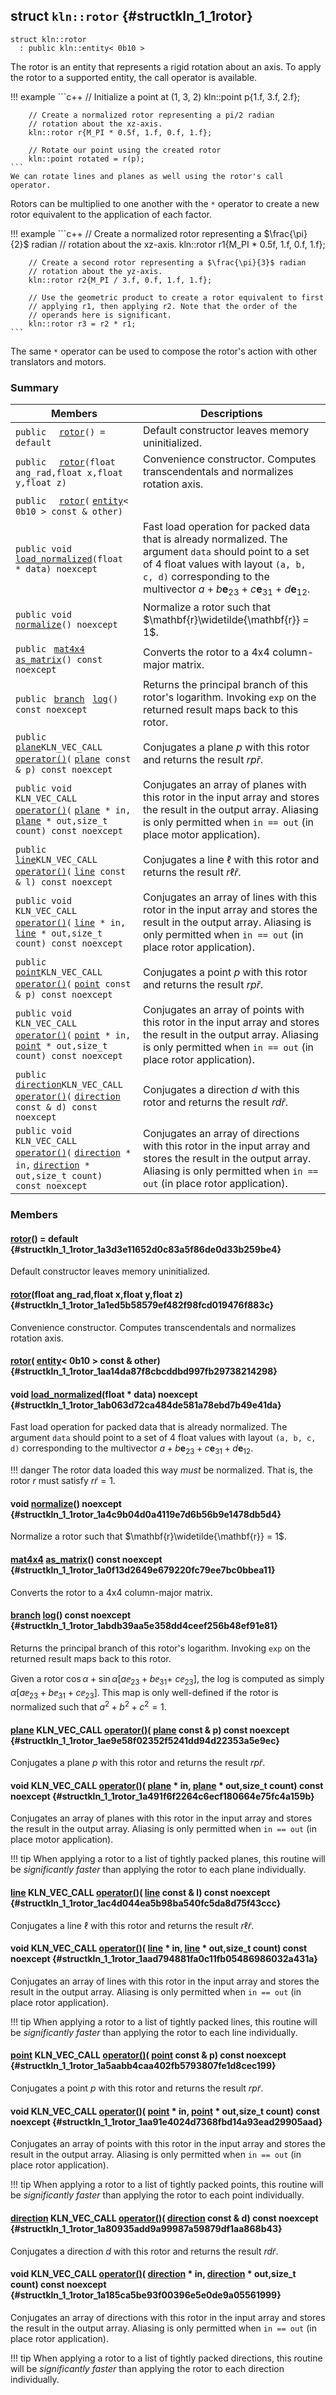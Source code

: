 ## struct `kln::rotor` {#structkln_1_1rotor}

```
struct kln::rotor
  : public kln::entity< 0b10 >
```  

The rotor is an entity that represents a rigid rotation about an axis. To apply the rotor to a supported entity, the call operator is available.

!!! example 
    ```c++
        // Initialize a point at (1, 3, 2)
        kln::point p{1.f, 3.f, 2.f};
    
        // Create a normalized rotor representing a pi/2 radian
        // rotation about the xz-axis.
        kln::rotor r{M_PI * 0.5f, 1.f, 0.f, 1.f};
    
        // Rotate our point using the created rotor
        kln::point rotated = r(p);
    ```
    We can rotate lines and planes as well using the rotor's call operator.
    

Rotors can be multiplied to one another with the `*`  operator to create a new rotor equivalent to the application of each factor.

!!! example 
    ```c++
        // Create a normalized rotor representing a $\frac{\pi}{2}$ radian
        // rotation about the xz-axis.
        kln::rotor r1{M_PI * 0.5f, 1.f, 0.f, 1.f};
    
        // Create a second rotor representing a $\frac{\pi}{3}$ radian
        // rotation about the yz-axis.
        kln::rotor r2{M_PI / 3.f, 0.f, 1.f, 1.f};
    
        // Use the geometric product to create a rotor equivalent to first
        // applying r1, then applying r2. Note that the order of the
        // operands here is significant.
        kln::rotor r3 = r2 * r1;
    ```
    

The same `*`  operator can be used to compose the rotor's action with other translators and motors.

### Summary

 Members                        | Descriptions                                
--------------------------------|---------------------------------------------
`public  ` [`rotor`](#structkln_1_1rotor_1a3d3e11652d0c83a5f86de0d33b259be4)`() = default`  | Default constructor leaves memory uninitialized.
`public  ` [`rotor`](#structkln_1_1rotor_1a1ed5b58579ef482f98fcd019476f883c)`(float ang_rad,float x,float y,float z)`  | Convenience constructor. Computes transcendentals and normalizes rotation axis.
`public  ` [`rotor`](#structkln_1_1rotor_1aa14da87f8cbcddbd997fb29738214298)`(` [`entity`](../../api/kln_entity#structkln_1_1entity)`< 0b10 > const & other)`  | 
`public void ` [`load_normalized`](#structkln_1_1rotor_1ab063d72ca484de581a78ebd7b49e41da)`(float * data) noexcept`  | Fast load operation for packed data that is already normalized. The argument `data`  should point to a set of 4 float values with layout `(a, b, c, d)`  corresponding to the multivector $a + b\mathbf{e}_{23} + c\mathbf{e}_{31} + d\mathbf{e}_{12}$.
`public void ` [`normalize`](#structkln_1_1rotor_1a4c9b04d0a4119e7d6b56b9e1478db5d4)`() noexcept`  | Normalize a rotor such that $\mathbf{r}\widetilde{\mathbf{r}} = 1$.
`public ` [`mat4x4`](../../api/kln_mat4x4#structkln_1_1mat4x4)` ` [`as_matrix`](#structkln_1_1rotor_1a0f13d2649e679220fc79ee7bc0bbea11)`() const noexcept`  | Converts the rotor to a 4x4 column-major matrix.
`public ` [`branch`](../../api/kln_rotor::branch#structkln_1_1rotor_1_1branch)` ` [`log`](#structkln_1_1rotor_1abdb39aa5e358dd4ceef256b48ef91e81)`() const noexcept`  | Returns the principal branch of this rotor's logarithm. Invoking `exp`  on the returned result maps back to this rotor.
`public ` [`plane`](../../api/kln_plane#structkln_1_1plane)` KLN_VEC_CALL ` [`operator()`](#structkln_1_1rotor_1ae9e58f02352f5241dd94d22353a5e9ec)`(` [`plane`](../../api/kln_plane#structkln_1_1plane)` const & p) const noexcept`  | Conjugates a plane $p$ with this rotor and returns the result $rp\widetilde{r}$.
`public void KLN_VEC_CALL ` [`operator()`](#structkln_1_1rotor_1a491f6f2264c6ecf180664e75fc4a159b)`(` [`plane`](../../api/kln_plane#structkln_1_1plane)` * in,` [`plane`](../../api/kln_plane#structkln_1_1plane)` * out,size_t count) const noexcept`  | Conjugates an array of planes with this rotor in the input array and stores the result in the output array. Aliasing is only permitted when `in == out`  (in place motor application).
`public ` [`line`](../../api/kln_line#structkln_1_1line)` KLN_VEC_CALL ` [`operator()`](#structkln_1_1rotor_1ac4d044ea5b98ba540fc5da8d75f43ccc)`(` [`line`](../../api/kln_line#structkln_1_1line)` const & l) const noexcept`  | Conjugates a line $\ell$ with this rotor and returns the result $r\ell \widetilde{r}$.
`public void KLN_VEC_CALL ` [`operator()`](#structkln_1_1rotor_1aad794881fa0c11fb05486986032a431a)`(` [`line`](../../api/kln_line#structkln_1_1line)` * in,` [`line`](../../api/kln_line#structkln_1_1line)` * out,size_t count) const noexcept`  | Conjugates an array of lines with this rotor in the input array and stores the result in the output array. Aliasing is only permitted when `in == out`  (in place rotor application).
`public ` [`point`](../../api/kln_point#structkln_1_1point)` KLN_VEC_CALL ` [`operator()`](#structkln_1_1rotor_1a5aabb4caa402fb5793807fe1d8cec199)`(` [`point`](../../api/kln_point#structkln_1_1point)` const & p) const noexcept`  | Conjugates a point $p$ with this rotor and returns the result $rp\widetilde{r}$.
`public void KLN_VEC_CALL ` [`operator()`](#structkln_1_1rotor_1aa91e4024d7368fbd14a93ead29905aad)`(` [`point`](../../api/kln_point#structkln_1_1point)` * in,` [`point`](../../api/kln_point#structkln_1_1point)` * out,size_t count) const noexcept`  | Conjugates an array of points with this rotor in the input array and stores the result in the output array. Aliasing is only permitted when `in == out`  (in place rotor application).
`public ` [`direction`](../../api/kln_direction#structkln_1_1direction)` KLN_VEC_CALL ` [`operator()`](#structkln_1_1rotor_1a80935add9a99987a59879df1aa868b43)`(` [`direction`](../../api/kln_direction#structkln_1_1direction)` const & d) const noexcept`  | Conjugates a direction $d$ with this rotor and returns the result $rd\widetilde{r}$.
`public void KLN_VEC_CALL ` [`operator()`](#structkln_1_1rotor_1a185ca5be93f00396e5e0de9a05561999)`(` [`direction`](../../api/kln_direction#structkln_1_1direction)` * in,` [`direction`](../../api/kln_direction#structkln_1_1direction)` * out,size_t count) const noexcept`  | Conjugates an array of directions with this rotor in the input array and stores the result in the output array. Aliasing is only permitted when `in == out`  (in place rotor application).

### Members

####   [rotor](#structkln_1_1rotor_1a3d3e11652d0c83a5f86de0d33b259be4)() = default  {#structkln_1_1rotor_1a3d3e11652d0c83a5f86de0d33b259be4}

Default constructor leaves memory uninitialized.

####   [rotor](#structkln_1_1rotor_1a1ed5b58579ef482f98fcd019476f883c)(float ang_rad,float x,float y,float z)  {#structkln_1_1rotor_1a1ed5b58579ef482f98fcd019476f883c}

Convenience constructor. Computes transcendentals and normalizes rotation axis.

####   [rotor](#structkln_1_1rotor_1aa14da87f8cbcddbd997fb29738214298)( [entity](../../api/kln_entity#structkln_1_1entity)< 0b10 > const & other)  {#structkln_1_1rotor_1aa14da87f8cbcddbd997fb29738214298}

#### void  [load_normalized](#structkln_1_1rotor_1ab063d72ca484de581a78ebd7b49e41da)(float * data) noexcept  {#structkln_1_1rotor_1ab063d72ca484de581a78ebd7b49e41da}

Fast load operation for packed data that is already normalized. The argument `data`  should point to a set of 4 float values with layout `(a, b, c, d)`  corresponding to the multivector $a + b\mathbf{e}_{23} + c\mathbf{e}_{31} + d\mathbf{e}_{12}$.

!!! danger 
    The rotor data loaded this way *must* be normalized. That is, the
    rotor $r$ must satisfy $r\widetilde{r} = 1$.

#### void  [normalize](#structkln_1_1rotor_1a4c9b04d0a4119e7d6b56b9e1478db5d4)() noexcept  {#structkln_1_1rotor_1a4c9b04d0a4119e7d6b56b9e1478db5d4}

Normalize a rotor such that $\mathbf{r}\widetilde{\mathbf{r}} = 1$.

####  [mat4x4](../../api/kln_mat4x4#structkln_1_1mat4x4)  [as_matrix](#structkln_1_1rotor_1a0f13d2649e679220fc79ee7bc0bbea11)() const noexcept  {#structkln_1_1rotor_1a0f13d2649e679220fc79ee7bc0bbea11}

Converts the rotor to a 4x4 column-major matrix.

####  [branch](../../api/kln_rotor::branch#structkln_1_1rotor_1_1branch)  [log](#structkln_1_1rotor_1abdb39aa5e358dd4ceef256b48ef91e81)() const noexcept  {#structkln_1_1rotor_1abdb39aa5e358dd4ceef256b48ef91e81}

Returns the principal branch of this rotor's logarithm. Invoking `exp`  on the returned result maps back to this rotor.

Given a rotor $\cos\alpha + \sin\alpha\left[a\ee_{23} + b\ee_{31} +\ c\ee_{23}\right]$, the log is computed as simply $\alpha\left[a\ee_{23} + b\ee_{31} + c\ee_{23}\right]$. This map is only well-defined if the rotor is normalized such that $a^2 + b^2 + c^2 = 1$.

####  [plane](../../api/kln_plane#structkln_1_1plane) KLN_VEC_CALL  [operator()](#structkln_1_1rotor_1ae9e58f02352f5241dd94d22353a5e9ec)( [plane](../../api/kln_plane#structkln_1_1plane) const & p) const noexcept  {#structkln_1_1rotor_1ae9e58f02352f5241dd94d22353a5e9ec}

Conjugates a plane $p$ with this rotor and returns the result $rp\widetilde{r}$.

#### void KLN_VEC_CALL  [operator()](#structkln_1_1rotor_1a491f6f2264c6ecf180664e75fc4a159b)( [plane](../../api/kln_plane#structkln_1_1plane) * in, [plane](../../api/kln_plane#structkln_1_1plane) * out,size_t count) const noexcept  {#structkln_1_1rotor_1a491f6f2264c6ecf180664e75fc4a159b}

Conjugates an array of planes with this rotor in the input array and stores the result in the output array. Aliasing is only permitted when `in == out`  (in place motor application).

!!! tip 
    When applying a rotor to a list of tightly packed planes, this
    routine will be *significantly faster* than applying the rotor to
    each plane individually.

####  [line](../../api/kln_line#structkln_1_1line) KLN_VEC_CALL  [operator()](#structkln_1_1rotor_1ac4d044ea5b98ba540fc5da8d75f43ccc)( [line](../../api/kln_line#structkln_1_1line) const & l) const noexcept  {#structkln_1_1rotor_1ac4d044ea5b98ba540fc5da8d75f43ccc}

Conjugates a line $\ell$ with this rotor and returns the result $r\ell \widetilde{r}$.

#### void KLN_VEC_CALL  [operator()](#structkln_1_1rotor_1aad794881fa0c11fb05486986032a431a)( [line](../../api/kln_line#structkln_1_1line) * in, [line](../../api/kln_line#structkln_1_1line) * out,size_t count) const noexcept  {#structkln_1_1rotor_1aad794881fa0c11fb05486986032a431a}

Conjugates an array of lines with this rotor in the input array and stores the result in the output array. Aliasing is only permitted when `in == out`  (in place rotor application).

!!! tip 
    When applying a rotor to a list of tightly packed lines, this
    routine will be *significantly faster* than applying the rotor to
    each line individually.

####  [point](../../api/kln_point#structkln_1_1point) KLN_VEC_CALL  [operator()](#structkln_1_1rotor_1a5aabb4caa402fb5793807fe1d8cec199)( [point](../../api/kln_point#structkln_1_1point) const & p) const noexcept  {#structkln_1_1rotor_1a5aabb4caa402fb5793807fe1d8cec199}

Conjugates a point $p$ with this rotor and returns the result $rp\widetilde{r}$.

#### void KLN_VEC_CALL  [operator()](#structkln_1_1rotor_1aa91e4024d7368fbd14a93ead29905aad)( [point](../../api/kln_point#structkln_1_1point) * in, [point](../../api/kln_point#structkln_1_1point) * out,size_t count) const noexcept  {#structkln_1_1rotor_1aa91e4024d7368fbd14a93ead29905aad}

Conjugates an array of points with this rotor in the input array and stores the result in the output array. Aliasing is only permitted when `in == out`  (in place rotor application).

!!! tip 
    When applying a rotor to a list of tightly packed points, this
    routine will be *significantly faster* than applying the rotor to
    each point individually.

####  [direction](../../api/kln_direction#structkln_1_1direction) KLN_VEC_CALL  [operator()](#structkln_1_1rotor_1a80935add9a99987a59879df1aa868b43)( [direction](../../api/kln_direction#structkln_1_1direction) const & d) const noexcept  {#structkln_1_1rotor_1a80935add9a99987a59879df1aa868b43}

Conjugates a direction $d$ with this rotor and returns the result $rd\widetilde{r}$.

#### void KLN_VEC_CALL  [operator()](#structkln_1_1rotor_1a185ca5be93f00396e5e0de9a05561999)( [direction](../../api/kln_direction#structkln_1_1direction) * in, [direction](../../api/kln_direction#structkln_1_1direction) * out,size_t count) const noexcept  {#structkln_1_1rotor_1a185ca5be93f00396e5e0de9a05561999}

Conjugates an array of directions with this rotor in the input array and stores the result in the output array. Aliasing is only permitted when `in == out`  (in place rotor application).

!!! tip 
    When applying a rotor to a list of tightly packed directions, this
    routine will be *significantly faster* than applying the rotor to
    each direction individually.

